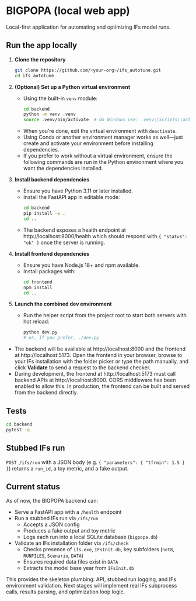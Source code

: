 # BIGPOPA (local web app)

Local-first application for automating and optimizing IFs model runs.

## Run the app locally

1. **Clone the repository**
   ```bash
   git clone https://github.com/<your-org>/ifs_autotune.git
   cd ifs_autotune
   ```

2. **(Optional) Set up a Python virtual environment**
   - Using the built-in `venv` module:
     ```bash
     cd backend
     python -m venv .venv
     source .venv/bin/activate  # On Windows use: .venv\\Scripts\\activate
     ```
   - When you're done, exit the virtual environment with `deactivate`.
   - Using Conda or another environment manager works as well—just create and activate your environment before installing dependencies.
   - If you prefer to work without a virtual environment, ensure the following commands are run in the Python environment where you want the dependencies installed.

3. **Install backend dependencies**
   - Ensure you have Python 3.11 or later installed.
   - Install the FastAPI app in editable mode:
     ```bash
     cd backend
     pip install -e .
     cd ..
     ```
   - The backend exposes a health endpoint at http://localhost:8000/health which should respond with `{ "status": "ok" }` once the server is running.

4. **Install frontend dependencies**
   - Ensure you have Node.js 18+ and npm available.
   - Install packages with:
     ```bash
     cd frontend
     npm install
     cd ..
     ```

5. **Launch the combined dev environment**
   - Run the helper script from the project root to start both servers with hot reload:
     ```bash
     python dev.py
     # or, if you prefer, ./dev.py
     ```
  - The backend will be available at http://localhost:8000 and the frontend at http://localhost:5173. Open the frontend in your browser, browse to your IFs installation with the folder picker or type the path manually, and click **Validate** to send a request to the backend checker.
   - During development, the frontend at http://localhost:5173 must call backend APIs at http://localhost:8000. CORS middleware has been enabled to allow this. In production, the frontend can be built and served from the backend directly.

## Tests

```bash
cd backend
pytest -q
```

## Stubbed IFs run

`POST /ifs/run` with a JSON body (e.g. `{ "parameters": { "tfrmin": 1.5 } }`) returns a `run_id`, a toy metric, and a fake output.

## Current status

As of now, the BIGPOPA backend can:

- Serve a FastAPI app with a `/health` endpoint
- Run a stubbed IFs run via `/ifs/run`
  - Accepts a JSON config
  - Produces a fake output and toy metric
  - Logs each run into a local SQLite database (`bigpopa.db`)
- Validate an IFs installation folder via `/ifs/check`
  - Checks presence of `ifs.exe`, `IFsInit.db`, key subfolders (`net8`, `RUNFILES`, `Scenario`, `DATA`)
  - Ensures required data files exist in `DATA`
  - Extracts the model base year from `IFsInit.db`

This provides the skeleton plumbing: API, stubbed run logging, and IFs environment validation. Next stages will implement real IFs subprocess calls, results parsing, and optimization loop logic.

